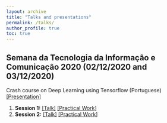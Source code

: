 ```yaml
---
layout: archive
title: "Talks and presentations"
permalink: /talks/
author_profile: true
toc: true
---
```


## Semana da Tecnologia da Informação e Comunicação 2020 (02/12/2020 and 03/12/2020)

Crash course on Deep Learning using Tensorflow (Portuguese) [[Presentation]](https://eddardd.github.io/files/Presentations/SETIC2020.pdf)

1. __Session 1:__ [[Talk]](https://www.youtube.com/watch?v=WdJqcvWEO1U) [[Practical Work]](https://colab.research.google.com/drive/1-m00HkqZTr-EnZr3kZaEoNkBageU0dZ5?usp=sharing)
2. __Session 2:__ [[Talk]](https://www.youtube.com/watch?v=HQoGrAquaTs) [[Practical Work]](https://colab.research.google.com/drive/1KlTzQAGvm-tA0zhGW_hP3Q37LztBz2V_?usp=sharing)